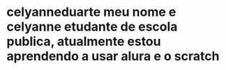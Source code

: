 # celyanneduarte  meu nome e celyanne etudante de escola publica, atualmente estou aprendendo a usar alura e o scratch
